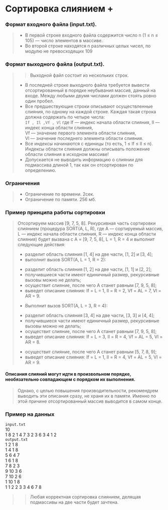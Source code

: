# Сортировка слиянием +
### Формат входного файла (input.txt). 
> - В первой строке входного файла содержится число n (1 ≤ n ≤ 105) — число элементов в массиве. 
> - Во второй строке находятся n различных целых чисел, по модулю не превосходящих 109

### Формат выходного файла (output.txt). 
>> Выходной файл состоит из нескольких строк.
> - В последней строке выходного файла требуется вывести отсортированный в порядке неубывания массив, данный на входе. Между любыми
двумя числами должен стоять ровно один пробел.
> - Все предшествующие строки описывают осуществленные слияния, по
одному на каждой строке. Каждая такая строка должна содержать по четыре числа:  
> `If , Il ,Vf , Vl`
где If — индекс начала области слияния,
Il — индекс конца области слияния,  
> Vf — значение первого элемента области слияния,  
> Vl — значение последнего элемента области слияния.
> - Все индексы начинаются с единицы (то есть, 1 ≤ If ≤ Il ≤ n).
Индексы области слияния должны описывать положение области
слияния в исходном массиве! 
> - Допускается не выводить информацию
о слиянии для подмассива длиной 1, так как он отсортирован по определению.

### Ограничения
> - Ограничение по времени. 2сек.
> - Ограничение по памяти. 256 мб.

### Пример принципа работы сортировки
> Отсортируем массив [9, 7, 5, 8].
> Рекурсивная часть сортировки слиянием (процедура SORT(A, L, R), 
> где A — сортируемый массив, L — индекс начала области слияния, 
> R — индекс конца области слияния) будет вызвана с 
> A = [9, 7, 5, 8], L = 1, R = 4 и выполнит
следующие действия:
> - разделит область слияния [1, 4] на две части, [1, 2] и [3, 4];
> - выполнит вызов SORT(A, L = 1, R = 2):
> * разделит область слияния [1, 2] на две части, [1, 1] и [2, 2];
> * получившиеся части имеют единичный размер, рекурсивные вызовы можно не делать;
> * осуществит слияние, после чего A станет равным [7, 9, 5, 8];
> * выведет описание слияния: If = L = 1, Il = R = 2, Vf = AL =
7, Vl = AR = 9.
> - Выполнит вызов SORT(A, L = 3, R = 4):
> * разделит область слияния [3, 4] на две части, [3, 3] и [4, 4];
> * получившиеся части имеют единичный размер, рекурсивные вызовы можно не делать;
> * осуществит слияние, после чего A станет равным [7, 9, 5, 8];
> * выведет описание слияния: If = L = 3, Il = R = 4, Vf = AL = 5, Vl = AR = 8.
> - осуществит слияние, после чего A станет равным [5, 7, 8, 9];
> - выведет описание слияния: If = L = 1, Il = R = 4, Vf = AL = 5, Vl = AR = 9.

#### Описания слияний могут идти в произвольном порядке, необязательно совпадающем с порядком их выполнения. 
> Однако, с целью повышения производительности, рекомендуем выводить эти описания сразу, не
храня их в памяти. Именно по этой причине отсортированный массив
выводится в самом конце.

### Пример на данных
`input.txt`  
10  
1 8 2 1 4 7 3 2 3 6 3 4 1 2  
`output.txt`  
 1 2 1 8  
1 4 1 8  
5 6 4 7  
1 6 1 8  
7 8 2 3  
9 10 3 6  
7 10 2 6  
1 10 1 8  
1 1 2 2 3 3 4 6 7 8  
>> Любая корректная сортировка слиянием, делящая подмассивы на две
части будет зачтена.
